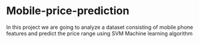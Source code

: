 # Mobile-price-prediction
In this project we are going to analyze a dataset consisting of mobile phone features and predict the price range using SVM Machine learning algorithm
